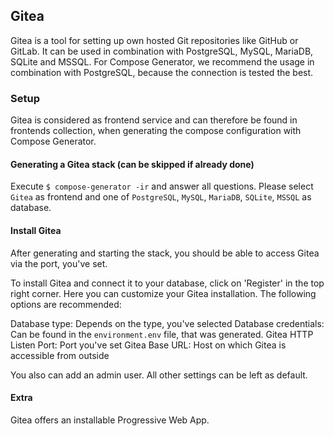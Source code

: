 ## Gitea
Gitea is a tool for setting up own hosted Git repositories like GitHub or GitLab. It can be used in combination with PostgreSQL, MySQL, MariaDB, SQLite and MSSQL. For Compose Generator, we recommend the usage in combination with PostgreSQL, because the connection is tested the best.

### Setup
Gitea is considered as frontend service and can therefore be found in frontends collection, when generating the compose configuration with Compose Generator.

#### Generating a Gitea stack (can be skipped if already done)
Execute `$ compose-generator -ir` and answer all questions. Please select `Gitea` as frontend and one of `PostgreSQL`, `MySQL`, `MariaDB`, `SQLite`, `MSSQL` as database.

#### Install Gitea
After generating and starting the stack, you should be able to access Gitea via the port, you've set.

To install Gitea and connect it to your database, click on 'Register' in the top right corner. Here you can customize your Gitea installation. The following options are recommended:

Database type: Depends on the type, you've selected
Database credentials: Can be found in the `environment.env` file, that was generated.
Gitea HTTP Listen Port: Port you've set
Gitea Base URL: Host on which Gitea is accessible from outside

You also can add an admin user. All other settings can be left as default.

#### Extra
Gitea offers an installable Progressive Web App.